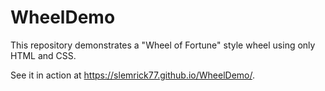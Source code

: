 # WheelDemo

This repository demonstrates a "Wheel of Fortune" style wheel using only HTML and CSS.

See it in action at https://slemrick77.github.io/WheelDemo/.
